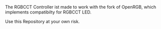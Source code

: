 The RGBCCT Controller ist made to work with the fork of OpenRGB, which implements compatibilty for RGBCCT LED.

Use this Repository at your own risk.
